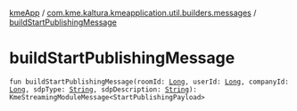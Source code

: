 [kmeApp](../index.md) / [com.kme.kaltura.kmeapplication.util.builders.messages](index.md) / [buildStartPublishingMessage](./build-start-publishing-message.md)

# buildStartPublishingMessage

`fun buildStartPublishingMessage(roomId: `[`Long`](https://kotlinlang.org/api/latest/jvm/stdlib/kotlin/-long/index.html)`, userId: `[`Long`](https://kotlinlang.org/api/latest/jvm/stdlib/kotlin/-long/index.html)`, companyId: `[`Long`](https://kotlinlang.org/api/latest/jvm/stdlib/kotlin/-long/index.html)`, sdpType: `[`String`](https://kotlinlang.org/api/latest/jvm/stdlib/kotlin/-string/index.html)`, sdpDescription: `[`String`](https://kotlinlang.org/api/latest/jvm/stdlib/kotlin/-string/index.html)`): KmeStreamingModuleMessage<StartPublishingPayload>`